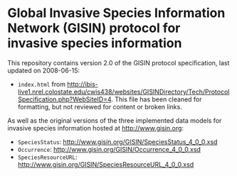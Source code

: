 # Global Invasive Species Information Network (GISIN) protocol for invasive species information

This repository contains version 2.0 of the GISIN protocol specification, last updated on 2008-06-15:

* `index.html` from http://ibis-live1.nrel.colostate.edu/cwis438/websites/GISINDirectory/Tech/ProtocolSpecification.php?WebSiteID=4. This file has been cleaned for formatting, but not reviewed for content or broken links.

As well as the original versions of the three implemented data models for invasive species information hosted at http://www.gisin.org:

* `SpeciesStatus`: http://www.gisin.org/GISIN/SpeciesStatus_4_0_0.xsd
* `Occurrence`: http://www.gisin.org/GISIN/Occurrence_4_0_0.xsd
* `SpeciesResourceURL`: http://www.gisin.org/GISIN/SpeciesResourceURL_4_0_0.xsd
